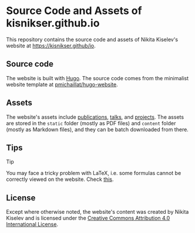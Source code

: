 # Source Code and Assets of kisnikser.github.io

This repository contains the source code and assets of Nikita Kiselev's website at https://kisnikser.github/io. 

## Source code

The website is built with [Hugo](https://github.com/gohugoio/hugo). The source code comes from the minimalist website template at [pmichaillat/hugo-website](https://github.com/pmichaillat/hugo-website).

## Assets

The website's assets include [publications](https://kisnikser.github.io/publications/), [talks](https://kisnikser.github.io/talks/), and [projects](https://kisnikser.github.io/projects/). The assets are stored in the `static` folder (mostly as PDF files) and `content` folder (mostly as Markdown files), and they can be batch downloaded from there.

## Tips

> [!TIP]
> You may face a tricky problem with LaTeX, i.e. some formulas cannot be correctly viewed on the website.
> Check [this](https://kiwamizamurai.github.io/posts/2022-03-06/#problem).

## License

Except where otherwise noted, the website's content was created by Nikita Kiselev and is licensed under the [Creative Commons Attribution 4.0 International License](http://creativecommons.org/licenses/by/4.0/).